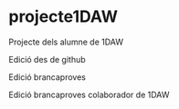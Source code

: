 # projecte1DAW

Projecte dels alumne de 1DAW

Edició des de github

Edició brancaproves

Edició brancaproves colaborador de 1DAW